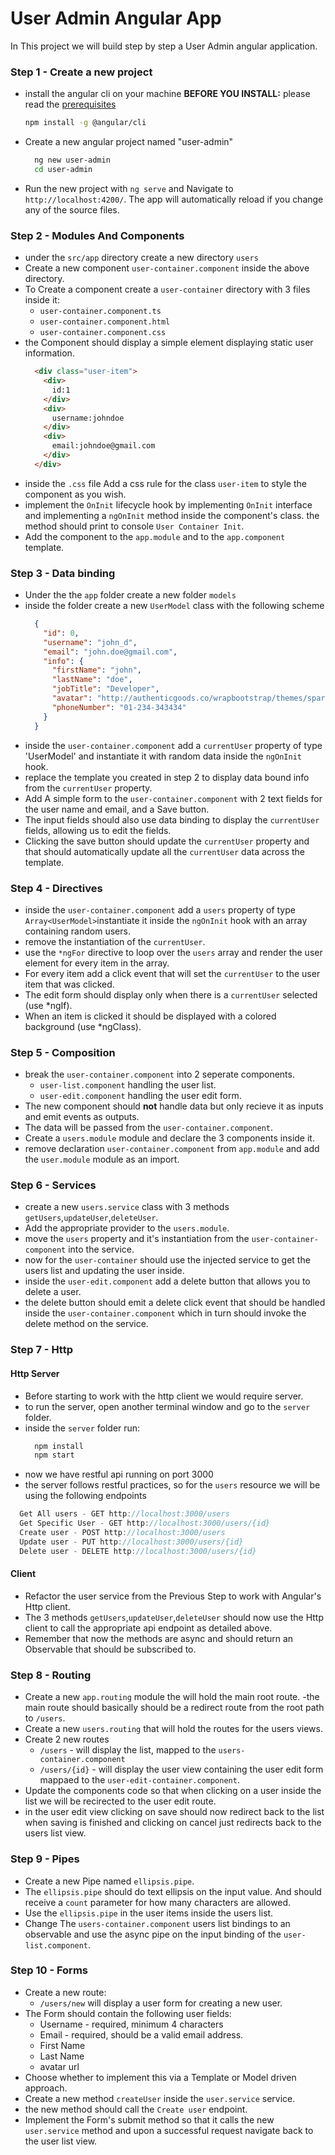# User Admin Angular App

In This project we will build step by step a User Admin angular application.


### Step 1 - Create a new project
  
  - install the angular cli on your machine
    **BEFORE YOU INSTALL:** please read the [prerequisites](#prerequisites)
    ```bash
    npm install -g @angular/cli
    ```
  - Create a new angular project named "user-admin"
    ```bash
      ng new user-admin
      cd user-admin
    ```
  - Run the new project with `ng serve` and Navigate to `http://localhost:4200/`. The app will automatically reload if you change any of the source files.

### Step 2 - Modules And Components
  
   - under the `src/app` directory create a new directory `users` 
   - Create a new component `user-container.component` inside the above directory.
   - To Create a component create a `user-container` directory with 3 files inside it:
      - `user-container.component.ts`
      - `user-container.component.html`
      - `user-container.component.css`
  - the Component should display a simple element displaying static user information.
    ```html
      <div class="user-item">
        <div>
          id:1
        </div>
        <div>
          username:johndoe
        </div>
        <div>
          email:johndoe@gmail.com
        </div>
      </div>
    ```
  - inside the `.css` file Add a css rule for the class `user-item` to style the component as you wish.
  - implement the `OnInit` lifecycle hook by implementing `OnInit` interface and implementing a `ngOnInit` method inside the component's class.
    the method should print to console `User Container Init`. 
  - Add the component to the `app.module` and to the `app.component` template.
   
 ### Step 3 - Data binding
 
  - Under the the `app` folder create a new folder `models`
  - inside the folder create a new `UserModel` class with the following scheme
    ```json
      {
        "id": 0,
        "username": "john_d",
        "email": "john.doe@gmail.com",
        "info": {
          "firstName": "john",
          "lastName": "doe",
          "jobTitle": "Developer",
          "avatar": "http://authenticgoods.co/wrapbootstrap/themes/sparks/img/team/avatar-male.png",
          "phoneNumber": "01-234-343434"
        }
      }
    ```
  - inside the `user-container.component` add  a `currentUser` property of type 'UserModel' and instantiate it with random data inside the `ngOnInit` hook.
  - replace the template you created in step 2 to display data bound info from the `currentUser` property.
  - Add A simple form to the `user-container.component` with 2 text fields for the user name and email, and a Save button.
  - The input fields should also use data binding to display the `currentUser` fields, allowing us to edit the fields.
  - Clicking the save button should update the `currentUser` property and that should automatically update all the `currentUser` data across the template.

### Step 4  - Directives

  - inside the `user-container.component` add a `users` property of type `Array<UserModel>`instantiate it inside the `ngOnInit` hook with an array containing random users.
  - remove the instantiation of the `currentUser`.
  - use the `*ngFor` directive to loop over the `users` array and render the user element for every item in the array.
  - For every item add a click event that will set the `currentUser` to the user item that was clicked.
  - The edit form should display only when there is a `currentUser` selected (use *ngIf).
  - When an item is clicked it should be displayed with a colored background (use *ngClass).
  
### Step 5  - Composition

  - break the `user-container.component` into 2 seperate components.
    - `user-list.component` handling the user list.
    - `user-edit.component` handling the user edit form.
 - The new component should **not** handle data but only recieve it as inputs and emit events as outputs.
 - The data will be passed from the `user-container.component`.
 - Create a `users.module` module and declare the 3 components inside it.
 - remove declaration `user-container.component` from `app.module` and add the `user.module` module as an import.
  
### Step 6  - Services

  - create a new `users.service` class with 3 methods `getUsers`,`updateUser`,`deleteUser`.
  - Add the appropriate provider to the `users.module`.
  - move the `users` property and it's instantiation from the `user-container-component` into the service.
  - now for the `user-container` should use the injected service to get the users list and updating the user inside.
  - inside the `user-edit.component` add a delete button that allows you to delete a user.
  - the delete button should emit a delete click event that should be handled inside the `user-container.component` which in turn should invoke the delete method on the service.
  
### Step 7  - Http

  #### Http Server
  - Before starting to work with the http client we would require server.
  - to run the server, open another terminal window and go to the `server` folder.
  - inside the `server` folder run:
    ```bash
      npm install
      npm start
    ```
  - now we have restful api running on port 3000
  - the server follows restful practices, so for the `users` resource we will be using
  the following endpoints
  ``` javascript
    Get All users - GET http://localhost:3000/users
    Get Specific User - GET http://localhost:3000/users/{id}
    Create user - POST http://localhost:3000/users
    Update user - PUT http://localhost:3000/users/{id}
    Delete user - DELETE http://localhost:3000/users/{id}
  ```
  
  #### Client
  - Refactor the user service from the Previous Step to work with Angular's Http client.
  - The 3 methods `getUsers`,`updateUser`,`deleteUser` should now use the Http client to call the appropriate api endpoint as detailed above.
  - Remember that now the methods are async and should return an Observable that should be subscribed to.


### Step 8 - Routing
  - Create a new `app.routing` module the will hold the main root route.
    -the main route should basically should be a redirect route from the root path to `/users`.
  - Create a new `users.routing` that will hold the routes for the users views.
  - Create 2 new routes 
      - `/users`  - will display the list, mapped to the `users-container.component`
      - `/users/{id}` - will display the user view containing the user edit form mappaed to the `user-edit-container.component`.
 - Update the components code so that when clicking on a user inside the list we will be recirected to the user edit route.
 - in the user edit view clicking on save should now redirect back to the list when saving is finished and clicking on cancel just redirects back to the users list view.

### Step 9 - Pipes

  - Create a new Pipe named `ellipsis.pipe`.
  - The `ellipsis.pipe` should do text ellipsis on the input value. And should receive a `count` parameter for how many characters are allowed.
  - Use the `ellipsis.pipe` in the user items inside the users list.
  - Change The `users-container.component` users list bindings to an observable and use the async pipe on the input binding of the `user-list.component`.

### Step 10 - Forms
  - Create a new route:
    - `/users/new` will display a user form for creating a new user.
  - The Form should contain the following user fields:
    - Username - required, minimum 4 characters 
    - Email - required, should be a valid email address.
    - First Name
    - Last Name
    - avatar url
  - Choose whether to implement this via a Template or Model driven approach.
  - Create a new method `createUser` inside the `user.service` service.
  - the new method should call the `Create user` endpoint.
  - Implement the Form's submit method so that it calls the new  `user.service` method and upon a successful request navigate back to the user list view.
   
  
 
   
